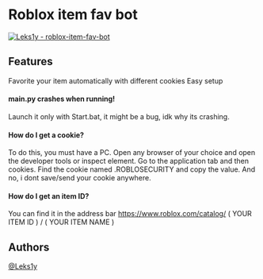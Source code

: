 # Roblox item fav bot

[![Leks1y - roblox-item-fav-bot](https://img.shields.io/static/v1?label=Leks1y&message=roblox-item-fav-bot&color=blue&logo=github)](https://github.com/Leks1y/roblox-item-fav-bot "Go to GitHub repo") 


## Features

Favorite your item automatically with different cookies
Easy setup

#### main.py crashes when running!

Launch it only with Start.bat, it might be a bug, idk why its crashing.


#### How do I get a cookie?

To do this, you must have a PC. Open any browser of your choice and open the developer tools or inspect element. Go to the application tab and then cookies. Find the cookie named .ROBLOSECURITY and copy the value. And no, i dont save/send your cookie anywhere.


#### How do I get an item ID?

You can find it in the address bar
https://www.roblox.com/catalog/ ( YOUR ITEM ID ) / ( YOUR ITEM NAME )


## Authors

[@Leks1y](https://www.github.com/Leks1y)

